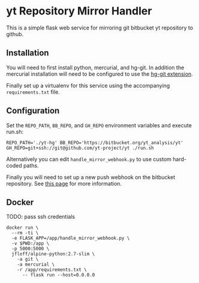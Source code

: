 # yt Repository Mirror Handler

This is a simple flask web service for mirroring git bitbucket yt
repository to github.

## Installation

You will need to first install python, mercurial, and hg-git. In
addition the mercurial installation will need to be configured to use
the [hg-git extension](http://hg-git.github.io/).

Finally set up a virtualenv for this service using the accompanying
`requirements.txt` file.

## Configuration

Set the `REPO_PATH`, `BB_REPO`, and `GH_REPO` environment variables
and execute run.sh: 

```
REPO_PATH='./yt-hg' BB_REPO='https://bitbucket.org/yt_analysis/yt' GH_REPO=git+ssh://git@github.com/yt-project/yt ./run.sh
```

Alternatively you can edit `handle_mirror_webhook.py` to use custom
hard-coded paths.

Finally you will need to set up a new push webhook on the bitbucket
repository. See [this
page](https://confluence.atlassian.com/bitbucket/manage-webhooks-735643732.html)
for more information.

## Docker

TODO: pass ssh credentials

```
docker run \
  --rm -ti \
  -e FLASK_APP=/app/handle_mirror_webhook.py \
  -v $PWD:/app \
  -p 5000:5000 \
  jfloff/alpine-python:2.7-slim \
    -a git \
    -a mercurial \
    -r /app/requirements.txt \
      -- flask run --host=0.0.0.0
```
